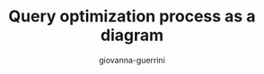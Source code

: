 ---
title: "Query optimization process as a diagram"
author: "giovanna-guerrini"
Discipline: Databases
ConceptualAdvantage: "Visualizes the sequence of steps in query optimization"
DrawsAttentionTo: "Steps and their sequential order, input and output of each step"
Topic: Query processing pipeline (optimisation and planning)
Domain: 0
Form: Visual Representation
OriginSource: "Lecture Notes"
image: "479.png"
Mapping:
  step :  rectangle
  sequential order :  edge (arrow)
  input/output :  edge label
---